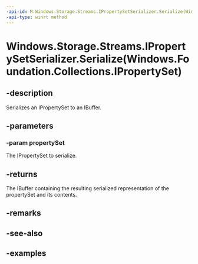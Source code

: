 ```yaml
---
-api-id: M:Windows.Storage.Streams.IPropertySetSerializer.Serialize(Windows.Foundation.Collections.IPropertySet)
-api-type: winrt method
---
```


# Windows.Storage.Streams.IPropertySetSerializer.Serialize(Windows.Foundation.Collections.IPropertySet)

<!--
public Windows.Storage.Streams.IBuffer Serialize (Windows.Foundation.Collections.IPropertySet propertySet);
-->


## -description
Serializes an IPropertySet to an IBuffer.

## -parameters

### -param propertySet
The IPropertySet to serialize.

## -returns
The IBuffer containing the resulting serialized representation of the propertySet and its contents.

## -remarks

## -see-also

## -examples


